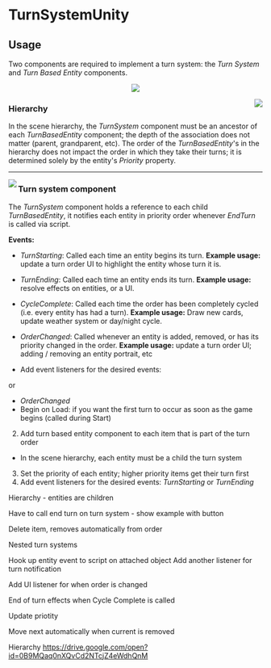 # TurnSystemUnity

## Usage

Two components are required to implement a turn system: the _Turn System_ and _Turn Based Entity_ components.

<p align="center">
  
  <img src="https://drive.google.com/uc?export=view&id=0B9MQaq0nXQvCNjQxa2t2VC1sdFk">
</p>




<img align="right" src="https://drive.google.com/uc?export=view&id=0B9MQaq0nXQvCd2NTcjZ4eWdhQnM">

### Hierarchy
In the scene hierarchy, the _TurnSystem_ component must be an ancestor of each _TurnBasedEntity_ component; the depth of the association does not matter (parent, grandparent, etc). The order of the _TurnBasedEntity_'s in the hierarchy does not impact the order in which they take their turns; it is determined solely by the entity's _Priority_ property.

---

<img align="left" src="https://drive.google.com/uc?export=view&id=0B9MQaq0nXQvCd1ZzZ05LRHZQTG8">

### Turn system component
The _TurnSystem_ component holds a reference to each child _TurnBasedEntity_, it notifies each entity in priority order whenever _EndTurn_ is called via script.

__Events:__
- _TurnStarting_: Called each time an entity begins its turn. __Example usage:__ update a turn order UI to highlight the entity whose turn it is.

- _TurnEnding_: Called each time an entity ends its turn. __Example usage:__ resolve effects on entities, or a UI.

- _CycleComplete_: Called each time the order has been completely cycled (i.e. every entity has had a turn). __Example usage:__ Draw new cards, update weather system or day/night cycle.

- _OrderChanged_: Called whenever an entity is added, removed, or has its priority changed in the order. __Example usage:__ update a turn order UI; adding / removing an entity portrait, etc 

- Add event listeners for the desired events: 


 or 
- _OrderChanged_
- Begin on Load: if you want the first turn to occur as soon as the game begins (called during Start)

2. Add turn based entity component to each item that is part of the turn order
- In the scene hierarchy, each entity must be a child the turn system
3. Set the priority of each entity; higher priority items get their turn first
4. Add event listeners for the desired events: _TurnStarting_ or _TurnEnding_


Hierarchy - entities are children

Have to call end turn on turn system - show example with button

Delete item, removes automatically from order

Nested turn systems

Hook up entity event to script on attached object
Add another listener for turn notification

Add UI listener for when order is changed

End of turn effects when Cycle Complete is called

Update priotity

Move next automatically when current is removed



Hierarchy
https://drive.google.com/open?id=0B9MQaq0nXQvCd2NTcjZ4eWdhQnM
